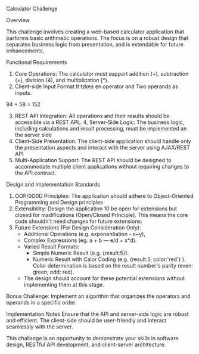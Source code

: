Calculator Challenge

Overview

This challenge involves creating a web-based calculator application that parforms basic arithmetic operations. The focus is on a robust design that separates business logic from presentation, and is extendable for future
enhancements,

Functional Requirements
1. Core Operations: The calculator must support addition (+), subtraction (=), division (4), and multiplication [*).
2. Client-side Input Format It tzkes en operator and Two operands as inputs.

94 + 58 = 152

3. REST API Integration: All operations and their results should be accessible via a REST APL.
4, Server-Side Logic: The business logic, including calculations and result processing, must be implemented an the server side
5. Client-Side Presentation: The client-side application should handle only the presentation aspects and interact with the server using AJAX/REST API
6. Multi-Application Support: The REST API should be designed to accommodate multiple client applications without requiring changes to the API contract.

Design and Implementation Standards
1. OOP/0O0D Principles: The application should adhere to Object-Oriented Programming and Design principles
2. Extensibility: Design the application 10 be open for extensions but closed for madifications (Open/Closed Principle]. This means the core code shouldn't need changes for future extensions.
3. Future Extensions (For Design Consideration Only):
	- Additional Operations (e.g. exponentiation - x~y),
	- Complex Expressions (eg. a + b — e/d + x*d).
	- Varied Result Formats:
		- Simple Numeric Result (e.g. {result:5}).
		- Numeric Result with Calor Coding (e.g. {result:5, color:'red'} ). Color determination is based on the result number's parity (even: green, odd: red).
	- The design should account for these potential extensions without implementing them at this stage.

Bonus Challenge: Implement an algorithm that organizes the operators and operands in a specific order.

Implementation Notes
	Ensure that the API and server-side logic are robust and efficient.
	The client-side should be user-friendly and interact seamlessly with the server.

This challange is an opportunity to demonstrate your skills in software design, RESTful API development, and client-server architecture.
